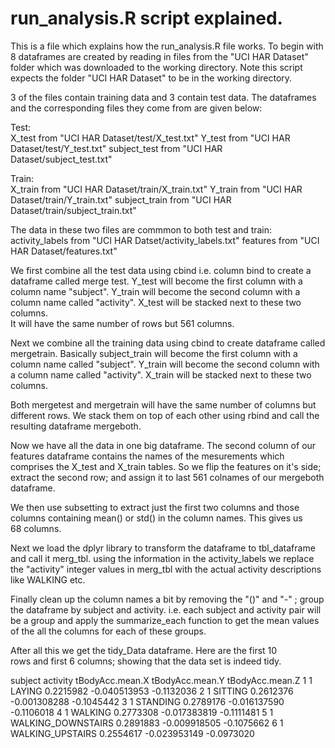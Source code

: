 run_analysis.R script explained.
==============
This is a file which explains how the run_analysis.R file works.
To begin with 8 dataframes are created by reading in files from the "UCI HAR Dataset" folder which was downloaded to the working directory.
Note this script expects the folder "UCI HAR Dataset" to be in the working directory. 

3 of the files contain training data and 3 contain test data. The dataframes and the corresponding files they come from are given below:

Test:  
X_test from "UCI HAR Dataset/test/X_test.txt"
Y_test from "UCI HAR Dataset/test/Y_test.txt"
subject_test from "UCI HAR Dataset/subject_test.txt"

Train:  
X_train from "UCI HAR Dataset/train/X_train.txt"
Y_train from "UCI HAR Dataset/train/Y_train.txt"
subject_train from "UCI HAR Dataset/train/subject_train.txt"


The data in these two files are commmon to both test and train:  
activity_labels from "UCI HAR Datset/activity_labels.txt"
features from "UCI HAR Dataset/features.txt"

We first combine all the test data using cbind i.e. column bind to create a dataframe called merge test. 
Y_test will become the first column with a column name "subject". 
Y_train will become the second column with a column name called "activity". X_test will be stacked next to these two columns.  
It will have the same number of rows but 561 columns.

Next we combine all the training data using cbind to create dataframe called mergetrain. 
Basically subject_train will become the first column with a column name called "subject". Y_train will become the second column with a column   name called "activity". 
X_train will be stacked next to these two columns. 

Both mergetest and mergetrain will have the same number of columns but different rows. 
We stack them on top of each other using rbind and call the resulting dataframe mergeboth.

Now we have all the data in one big dataframe. The second column of our features dataframe contains the names of the mesurements which comprises the X_test and X_train tables. 
So we flip the features on it's side; extract the second row; and assign it to last 561 colnames of our mergeboth dataframe.

We then use subsetting to extract just the first two columns and those columns containing mean() or std() in the column names. This gives us  
68 columns.

Next we load the dplyr library to transform the dataframe to tbl_dataframe and call it merg_tbl.  using the information in the activity_labels we replace the "activity" 
integer values in merg_tbl with the actual activity descriptions like WALKING etc.

Finally clean up the column names a bit by removing the "()" and "-" ; group the dataframe by subject and activity. i.e. each subject and activity pair will be a group and apply the summarize_each function to get the mean values of the all the columns for each of these groups.

After all this we get the tidy_Data dataframe.  Here are the first 10  
rows and first 6 columns; showing that the data set is indeed tidy.


  subject           activity tBodyAcc.mean.X tBodyAcc.mean.Y tBodyAcc.mean.Z
1       1             LAYING       0.2215982    -0.040513953      -0.1132036
2       1            SITTING       0.2612376    -0.001308288      -0.1045442
3       1           STANDING       0.2789176    -0.016137590      -0.1106018
4       1            WALKING       0.2773308    -0.017383819      -0.1111481
5       1 WALKING_DOWNSTAIRS       0.2891883    -0.009918505      -0.1075662
6       1   WALKING_UPSTAIRS       0.2554617    -0.023953149      -0.0973020

